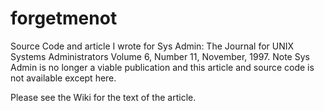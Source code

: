 # forgetmenot
Source Code and article I wrote for Sys Admin: The Journal for UNIX Systems Administrators Volume 6, Number 11, November, 1997.
Note Sys Admin is no longer a viable publication and this article and source code is not available except here. 

Please see the Wiki for the text of the article. 
